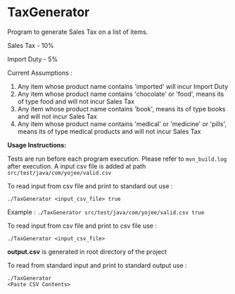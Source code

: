 # TaxGenerator

Program to generate Sales Tax on a list of items.


Sales Tax - 10%

Import Duty - 5%

Current Assumptions : 

1) Any item whose product name contains 'imported' will incur Import Duty
2) Any item whose product name contains 'chocolate' or 'food', means its of type food and will not incur Sales Tax
3) Any item whose product name contains 'book', means its of type books and will not incur Sales Tax
4) Any item whose product name contains 'medical' or 'medicine' or 'pills', means its of type medical products and will not incur Sales Tax





**Usage Instructions:**

Tests are run before each program execution. Please refer to ```mvn_build.log``` after execution.
A input csv file is added at path ```src/test/java/com/yojee/valid.csv```

To read input from csv file and print to standard out use : 
```
./TaxGenerator <input_csv_file> true
```
Example : ```./TaxGenerator src/test/java/com/yojee/valid.csv true```

To read input from csv file and print to csv file use :

```
./TaxGenerator <input_csv_file>
```

**output.csv** is generated in root directory of the project

To read from standard input and print to standard output use : 
```
./TaxGenerator
<Paste CSV Contents>
```


